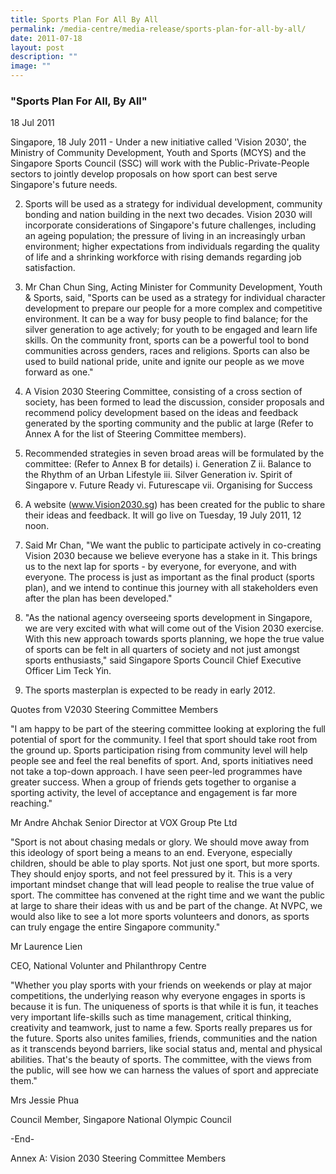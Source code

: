 ```yaml
---
title: Sports Plan For All By All
permalink: /media-centre/media-release/sports-plan-for-all-by-all/
date: 2011-07-18
layout: post
description: ""
image: ""
---
```

### **"Sports Plan For All, By All"**

18 Jul 2011


Singapore, 18 July 2011 - Under a new initiative called 'Vision 2030', the Ministry of Community Development, Youth and Sports (MCYS) and the Singapore Sports Council (SSC) will work with the Public-Private-People sectors to jointly develop proposals on how sport can best serve Singapore's future needs.

2. Sports will be used as a strategy for individual development, community bonding and nation building in the next two decades. Vision 2030 will incorporate considerations of Singapore's future challenges, including an ageing population; the pressure of living in an increasingly urban environment; higher expectations from individuals regarding the quality of life and a shrinking workforce with rising demands regarding job satisfaction.

3. Mr Chan Chun Sing, Acting Minister for Community Development, Youth & Sports, said, "Sports can be used as a strategy for individual character development to prepare our people for a more complex and competitive environment. It can be a way for busy people to find balance; for the silver generation to age actively; for youth to be engaged and learn life skills. On the community front, sports can be a powerful tool to bond communities across genders, races and religions. Sports can also be used to build national pride, unite and ignite our people as we move forward as one."

4. A Vision 2030 Steering Committee, consisting of a cross section of society, has been formed to lead the discussion, consider proposals and recommend policy development based on the ideas and feedback generated by the sporting community and the public at large (Refer to Annex A for the list of Steering Committee members).

5. Recommended strategies in seven broad areas will be formulated by the committee: (Refer to Annex B for details)
i. Generation Z
ii. Balance to the Rhythm of an Urban Lifestyle
iii. Silver Generation
iv. Spirit of Singapore
v. Future Ready
vi. Futurescape
vii. Organising for Success

6. A website (www.Vision2030.sg) has been created for the public to share their ideas and feedback. It will go live on Tuesday, 19 July 2011, 12 noon.

7. Said Mr Chan, "We want the public to participate actively in co-creating Vision 2030 because we believe everyone has a stake in it. This brings us to the next lap for sports - by everyone, for everyone, and with everyone. The process is just as important as the final product (sports plan), and we intend to continue this journey with all stakeholders even after the plan has been developed."

8. "As the national agency overseeing sports development in Singapore, we are very excited with what will come out of the Vision 2030 exercise. With this new approach towards sports planning, we hope the true value of sports can be felt in all quarters of society and not just amongst sports enthusiasts," said Singapore Sports Council Chief Executive Officer Lim Teck Yin.

9. The sports masterplan is expected to be ready in early 2012.

Quotes from V2030 Steering Committee Members
 

"I am happy to be part of the steering committee looking at exploring the full potential of sport for the community. I feel that sport should take root from the ground up. Sports participation rising from community level will help people see and feel the real benefits of sport. And, sports initiatives need not take a top-down approach. I have seen peer-led programmes have greater success. When a group of friends gets together to organise a sporting activity, the level of acceptance and engagement is far more reaching."

Mr Andre Ahchak
Senior Director at VOX Group Pte Ltd

 

 

"Sport is not about chasing medals or glory. We should move away from this ideology of sport being a means to an end. Everyone, especially children, should be able to play sports. Not just one sport, but more sports. They should enjoy sports, and not feel pressured by it. This is a very important mindset change that will lead people to realise the true value of sport. The committee has convened at the right time and we want the public at large to share their ideas with us and be part of the change. At NVPC, we would also like to see a lot more sports volunteers and donors, as sports can truly engage the entire Singapore community."

Mr Laurence Lien

CEO, National Volunter and Philanthropy Centre

 

 

"Whether you play sports with your friends on weekends or play at major competitions, the underlying reason why everyone engages in sports is because it is fun. The uniqueness of sports is that while it is fun, it teaches very important life-skills such as time management, critical thinking, creativity and teamwork, just to name a few. Sports really prepares us for the future. Sports also unites families, friends, communities and the nation as it transcends beyond barriers, like social status and, mental and physical abilities. That's the beauty of sports. The committee, with the views from the public, will see how we can harness the values of sport and appreciate them."

Mrs Jessie Phua

Council Member, Singapore National Olympic Council

 

-End-

Annex A: Vision 2030 Steering Committee Members
